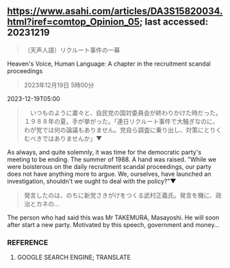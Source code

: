 ## https://www.asahi.com/articles/DA3S15820034.html?iref=comtop_Opinion_05; last accessed: 20231219

> （天声人語）リクルート事件の一幕

Heaven's Voice, Human Language: A chapter in the recruitment scandal proceedings

> 2023年12月19日 5時00分

2023-12-19T05:00

>　いつものように粛々と、自民党の国対委員会が終わりかけた時だった。１９８８年の夏。手が挙がった。「連日リクルート事件で大騒ぎなのに、わが党では何の論議もありません。党自ら調査に乗り出し、対策にとりくむべきではありませんか」▼

As always, and quite solemnly, it was time for the democratic party's meeting to be ending. The summer of 1988. A hand was raised. "While we were boisterous on the daily recruitment scandal proceedings, our party does not have anything more to argue. We, ourselves, have launched an investigation, shouldn't we ought to deal with the policy?"▼

> 発言したのは、のちに新党さきがけをつくる武村正義氏。発言を機に、政治とカネの…

The person who had said this was Mr TAKEMURA, Masayoshi. He will soon after start a new party. Motivated by this speech, government and money...

### REFERENCE

1) GOOGLE SEARCH ENGINE; TRANSLATE
